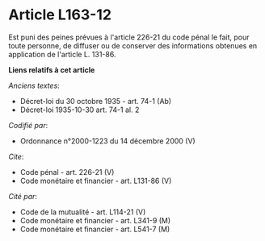 # Article L163-12

Est puni des peines prévues à l'article 226-21 du code pénal le fait, pour toute personne, de diffuser ou de conserver des
informations obtenues en application de l'article L. 131-86.

**Liens relatifs à cet article**

_Anciens textes_:

  - Décret-loi du 30 octobre 1935 - art. 74-1 (Ab)
  - Décret-loi 1935-10-30 art. 74-1 al. 2

_Codifié par_:

  - Ordonnance n°2000-1223 du 14 décembre 2000 (V)

_Cite_:

  - Code pénal - art. 226-21 (V)
  - Code monétaire et financier - art. L131-86 (V)

_Cité par_:

  - Code de la mutualité - art. L114-21 (V)
  - Code monétaire et financier - art. L341-9 (M)
  - Code monétaire et financier - art. L541-7 (M)
